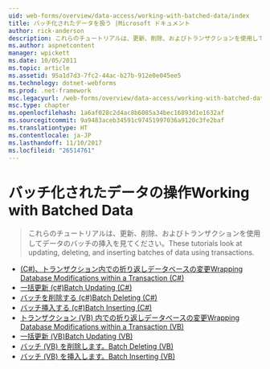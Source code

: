```yaml
---
uid: web-forms/overview/data-access/working-with-batched-data/index
title: バッチ化されたデータを扱う |Microsoft ドキュメント
author: rick-anderson
description: これらのチュートリアルは、更新、削除、およびトランザクションを使用してデータのバッチの挿入を見てください。
ms.author: aspnetcontent
manager: wpickett
ms.date: 10/05/2011
ms.topic: article
ms.assetid: 95a1d7d3-7fc2-44ac-b27b-912e0e045ee5
ms.technology: dotnet-webforms
ms.prod: .net-framework
msc.legacyurl: /web-forms/overview/data-access/working-with-batched-data
msc.type: chapter
ms.openlocfilehash: 1a6af028c2d4ac8b6085a34bec16893d1e1632af
ms.sourcegitcommit: 9a9483aceb34591c97451997036a9120c3fe2baf
ms.translationtype: HT
ms.contentlocale: ja-JP
ms.lasthandoff: 11/10/2017
ms.locfileid: "26514761"
---
```

<a name="working-with-batched-data"></a><span data-ttu-id="d0aa5-103">バッチ化されたデータの操作</span><span class="sxs-lookup"><span data-stu-id="d0aa5-103">Working with Batched Data</span></span>
====================
> <span data-ttu-id="d0aa5-104">これらのチュートリアルは、更新、削除、およびトランザクションを使用してデータのバッチの挿入を見てください。</span><span class="sxs-lookup"><span data-stu-id="d0aa5-104">These tutorials look at updating, deleting, and inserting batches of data using transactions.</span></span>


- [<span data-ttu-id="d0aa5-105">(C#)、トランザクション内での折り返しデータベースの変更</span><span class="sxs-lookup"><span data-stu-id="d0aa5-105">Wrapping Database Modifications within a Transaction (C#)</span></span>](wrapping-database-modifications-within-a-transaction-cs.md)
- [<span data-ttu-id="d0aa5-106">一括更新 (c#)</span><span class="sxs-lookup"><span data-stu-id="d0aa5-106">Batch Updating (C#)</span></span>](batch-updating-cs.md)
- [<span data-ttu-id="d0aa5-107">バッチを削除する (c#)</span><span class="sxs-lookup"><span data-stu-id="d0aa5-107">Batch Deleting (C#)</span></span>](batch-deleting-cs.md)
- [<span data-ttu-id="d0aa5-108">バッチ挿入する (c#)</span><span class="sxs-lookup"><span data-stu-id="d0aa5-108">Batch Inserting (C#)</span></span>](batch-inserting-cs.md)
- [<span data-ttu-id="d0aa5-109">トランザクション (VB) 内での折り返しデータベースの変更</span><span class="sxs-lookup"><span data-stu-id="d0aa5-109">Wrapping Database Modifications within a Transaction (VB)</span></span>](wrapping-database-modifications-within-a-transaction-vb.md)
- [<span data-ttu-id="d0aa5-110">一括更新 (VB)</span><span class="sxs-lookup"><span data-stu-id="d0aa5-110">Batch Updating (VB)</span></span>](batch-updating-vb.md)
- [<span data-ttu-id="d0aa5-111">バッチ (VB) を削除します。</span><span class="sxs-lookup"><span data-stu-id="d0aa5-111">Batch Deleting (VB)</span></span>](batch-deleting-vb.md)
- [<span data-ttu-id="d0aa5-112">バッチ (VB) を挿入します。</span><span class="sxs-lookup"><span data-stu-id="d0aa5-112">Batch Inserting (VB)</span></span>](batch-inserting-vb.md)
